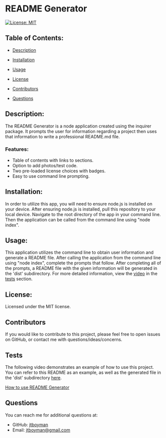 
  # README Generator
  [![License: MIT](https://img.shields.io/badge/License-MIT-yellow.svg)](https://opensource.org/licenses/MIT)

  ## Table of Contents:
  * [Description](#description)
  * [Installation](#installation)
  * [Usage](#usage)
  
 * [License](#license)
  * [Contributors](#contributors)
  * [Questions](#questions)
  
  ## Description:
  The README Generator is a node application created using the inquirer package. It prompts the user for information regarding a project then uses that information to write a professional README.md file.

   ### Features:
  * Table of contents with links to sections.
  * Option to add photos/test code.
  * Two pre-loaded license choices with badges.
  * Easy to use command line prompting.

  ## Installation:
  In order to utilize this app, you will need to ensure node.js is installed on your device. After ensuring node.js is installed, pull this repository to your local device. Navigate to the root directory of the app in your command line. Then the application can be called from the command line using "node index".

  ## Usage:
  This application utilizes the command line to obtain user information and generate a README file. After calling the application from the command line using "node index", complete the prompts that follow. After completing all of the prompts, a README file with the given information will be generated in the 'dist' subdirectory. For more detailed information, view the [video](https://watch.screencastify.com/v/pusgoSZf6Wph6F5G45Ef) in the [tests](#tests) section.

 ## License:
  Licensed under the MIT license.

  ## Contributors
  If you would like to contribute to this project, please feel free to open issues on GitHub, or contact me with questions/ideas/concerns.

  ## Tests
The following video demonstrates an example of how to use this project. You can refer to this README as an example, as well as the generated file in the 'dist' subdirectory [here](https://github.com/jtboyman/readme-generator/tree/main/dist).

[How to use README Generator](https://watch.screencastify.com/v/pusgoSZf6Wph6F5G45Ef)
  

  ## Questions
  You can reach me for additional questions at:
  * GitHub: [jtboyman](https://github.com/jtboyman)
  * Email: jtboyman@gmail.com
